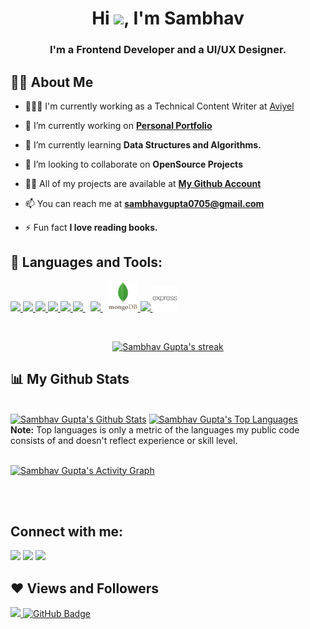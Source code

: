 <h1 align="center">Hi <img src="https://raw.githubusercontent.com/MartinHeinz/MartinHeinz/master/wave.gif" width="30px">, I'm Sambhav</h1>
<h3 align="center">I'm a Frontend Developer and a UI/UX Designer.</h3>


## 🙋‍♂️ About Me

- 👨🏽‍💻 I'm currently working as a Technical Content Writer at [Aviyel](https://aviyel.com/)

- 🔭 I’m currently working on **[Personal Portfolio](https://github.com/sambhavgupta0705/Portfolio)**

- 🌱 I’m currently learning **Data Structures and Algorithms.**

- 👯 I’m looking to collaborate on **OpenSource Projects**

- 👨‍💻 All of my projects are available at **[My Github Account](https://github.com/sambhavgupta0705)**

- 📫 You can reach me at **sambhavgupta0705@gmail.com**

- ⚡ Fun fact **I love reading books.**

## 🚀 Languages and Tools:

<p align="left"> 
    <a href="https://reactjs.org/" target="_blank"> <img src="https://img.icons8.com/color/48/000000/react-native.png"/> </a>
    <a href="https://developer.mozilla.org/en-US/docs/Web/JavaScript" target="_blank"> <img src="https://img.icons8.com/color/48/000000/javascript.png"/> </a> 
    <a href="https://www.w3.org/html/" target="_blank"> <img src="https://img.icons8.com/color/48/000000/html-5.png"/> </a> 
    <a href="https://www.w3schools.com/css/" target="_blank"> <img src="https://img.icons8.com/color/48/000000/css3.png"/> </a> 
    <a href="https://www.python.org" target="_blank"> <img src="https://img.icons8.com/color/48/000000/python.png"/> </a> 
    <a style="padding-right:8px;" href="https://nodejs.org" target="_blank"> <img src="https://img.icons8.com/color/48/000000/nodejs.png"/> </a> 
    <a style="padding-right:8px;" href="https://www.mysql.com/" target="_blank"> <img src="https://img.icons8.com/fluent/50/000000/mysql-logo.png"/> </a>
    <a href="https://www.mongodb.com/" target="_blank"> <img src="https://raw.githubusercontent.com/devicons/devicon/master/icons/mongodb/mongodb-original-wordmark.svg" alt="mongodb" width="48" height="48"/> </a> 
    <a href="https://git-scm.com/" target="_blank"> <img src="https://img.icons8.com/color/48/000000/git.png"/> </a> 
    <a href="https://expressjs.com" target="_blank"> <img src="https://raw.githubusercontent.com/devicons/devicon/master/icons/express/express-original-wordmark.svg" alt="express" width="40" height="40"/> </a>
</p>

<br/>

<p align="center">
    <a href="https://github.com/sambhavgupta0705/github-readme-streak-stats">
        <img title="🔥 Get streak stats for your profile at git.io/streak-stats" alt="Sambhav Gupta's streak" src="https://github-readme-streak-stats.herokuapp.com/?user=sambhavgupta0705&theme=black-ice&hide_border=true&stroke=0000&background=060A0CD0"/>
    </a>
</p>

## 📊 My Github Stats

  <br/>
    <a href="https://github.com/sambhavgupta0705/github-readme-stats"><img alt="Sambhav Gupta's Github Stats" src="https://github-readme-stats.vercel.app/api?username=sambhavgupta0705&show_icons=true&count_private=true&theme=react&hide_border=true&bg_color=0D1117" /></a>
  <a href="https://github.com/sambhavgupta0705/github-readme-stats"><img alt="Sambhav Gupta's Top Languages" src="https://github-readme-stats.vercel.app/api/top-langs/?username=sambhavgupta0705&langs_count=8&count_private=true&layout=compact&theme=react&hide_border=true&bg_color=0D1117" /></a>
  <br/>
  <b>Note:</b> Top languages is only a metric of the languages my public code consists of and doesn't reflect experience or skill level.


<br/>
<br/>

<a href="https://github.com/sambhavgupta0705/github-readme-activity-graph"><img alt="Sambhav Gupta's Activity Graph" src="https://activity-graph.herokuapp.com/graph?username=sambhavgupta0705&bg_color=0D1117&color=5BCDEC&line=5BCDEC&point=FFFFFF&hide_border=true" /></a>

<br/>
<br/>

## Connect with me:
<p align="left">

<a href = "https://www.linkedin.com/in/sambhavgupta0705/"><img src="https://img.icons8.com/fluent/48/000000/linkedin.png"/></a>
<a href = "https://twitter.com/sambhavgupta75"><img src="https://img.icons8.com/fluent/48/000000/twitter.png"/></a>
<a href = "https://www.instagram.com/owlsam07/"><img src="https://img.icons8.com/fluent/48/000000/instagram-new.png"/></a>


</p>

## ❤ Views and Followers
<a href="https://github.com/Meghna-DAS/github-profile-views-counter">
    <img src="https://komarev.com/ghpvc/?username=sambhavgupta0705">
</a>
<a href="https://github.com/sambhavgupta0705?tab=followers"><img src="https://img.shields.io/github/followers/sambhavgupta0705?label=Followers&style=social" alt="GitHub Badge"></a>
